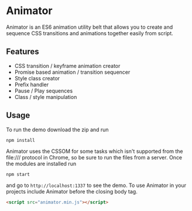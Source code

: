 # Animator
Animator is an ES6 animation utility belt that allows you to create and sequence CSS transitions and animations together easily from script.

## Features
* CSS transition / keyframe animation creator
* Promise based animation / transition sequencer
* Style class creator
* Prefix handler
* Pause / Play sequences
* Class / style manipulation

## Usage
To run the demo download the zip and run
```unix
npm install
```
Animator uses the CSSOM for some tasks which isn't supported from the file:/// protocol in Chrome, so be sure to run the files from a server. Once the modules are installed run
```unix
npm start
```
and go to <code>http://localhost:1337</code> to see the demo. To use Animator in your projects include Animator before the closing body tag.
```html
<script src="animator.min.js"></script>
```

